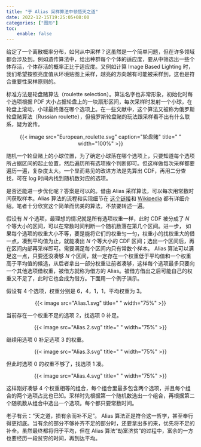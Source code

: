 ```yaml
---
title: "于 Alias 采样算法中领悟天之道"
date: 2022-12-15T19:25:05+08:00
categories: ["图形"]
toc:
    enable: false
---
```


给定了一个离散概率分布，如何从中采样？这虽然是一个简单问题，但在许多领域都会涉及到。例如遗传算法中，给出种群每个个体的适应度，要从中筛选出一些个体存活，个体存活的概率正比于适应度。又例如计算 Image Based Lighting 时，我们希望按照亮度值从环境贴图上采样，越亮的方向越有可能被采样到，这也是符合重要性采样原则的。

标准方法是轮盘赌算法（roulette selection）。算法名字也非常形象，初始化时每个选项根据 PDF 大小占据轮盘上的一块扇形区间，每次采样时发射一个小球，在轮盘上滚动，小球最终落在哪个选项上。在一些文献中，这个算法又被称为俄罗斯轮盘赌算法（Russian roulette），但俄罗斯轮盘赌的玩法跟采样看不出有什么联系，疑为讹传。

<center>
{{< image src="European_roulette.svg"  caption="轮盘赌" title=" " width="100%" >}}
</center>

随机一个轮盘赌上的小球位置，为了确定小球落在哪个选项上，只要知道每个选项所占据区间的起止位置，然后遍历所有选项挨个判断即可。但这样做每次采样都要遍历一遍，复杂度太大。一个显而易见的改进方法是先算出 CDF，再用二分查找，可在 log 时间内找到随机数对应的选项。

是否还能进一步优化呢？答案是可以的。借由 Alias 采样算法，可以每次用常数时间获取样本。Alias 算法的流程和实现细节在 [这个链接](https://www.keithschwarz.com/darts-dice-coins/)和 [Wikipedia](https://en.wikipedia.org/wiki/Alias_method) 都有详细介绍。笔者十分欣赏这个简单而优美的算法，不禁要转述一遍。

假设有 $N$ 个选项，最理想的情况就是所有选项权重一样，此时 CDF 被分成了 $N$ 个等大小的区间，可以在常数时间判断一个随机数落在第几个区间。进一步， 如果每个选项的权重大小不等，要是能将它们的权重匀一匀，权重小的找权重大的借一点，凑到平均值为止，就能凑出 $N$ 个等大小的 CDF 区间；选出一个区间后，再在区间内部再采样即可。需要满足每个区间内只有常数个样本。 Alias 算法可以满足这一点，只要还没凑够 $N$ 个区间，就一定存在一个权重低于平均值和一个权重高于平均值的候选，从后者拿出一部分权重让前者凑够，这样每个选项最多只要向一个其他选项借权重，被借方就称为借方的 Alias。被借方借出之后可能自己的权重又不足了，此时它也会成为借方。下面用一个例子演示。

假设有 4 个选项，权重分别是 6，4，1，1，平均权重为 3。
<center>
{{< image src="Alias.1.svg" title=" " width="75%" >}}
</center>

当前存在一个权重不足的选项 2，找选项 0 补足。
<center>
{{< image src="Alias.2.svg" title=" " width="75%" >}}
</center>

继续用选项 0 补足选项 3 的权重。
<center>
{{< image src="Alias.3.svg" title=" " width="75%" >}}
</center>

但此时选项 0 的权重不够了，找选项 1 凑。
<center>
{{< image src="Alias.4.svg" title=" " width="75%" >}}
</center>

这样刚好凑够 4 个权重相等的组合，每个组合里最多包含两个选项，并且每个组合的两个选项占比也已知。采样时先根据第一个随机数选出一个组合，再根据第二个随机数从组合中选出一个选项。每个都只要常数时间。

老子有云：“天之道，损有余而补不足”。 Alias 算法正是符合这一哲学，甚至奉行得更彻底。当有余的部分不够补齐不足的部分时，还要拿出多的来，优先将不足的补全。虽然最终都将归于平均，但在 Alias 算法“劫富济贫”的过程中，富余的一方也要经历一段贫穷的时间，再到达平均。

